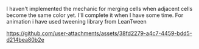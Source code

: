 I haven't implemented the mechanic for merging cells when adjacent cells become the same color yet. I'll complete it when I have some time. For animation i have used tweening library from LeanTween

https://github.com/user-attachments/assets/38fd2279-a4c7-4459-bdd5-d214bea80b2e

